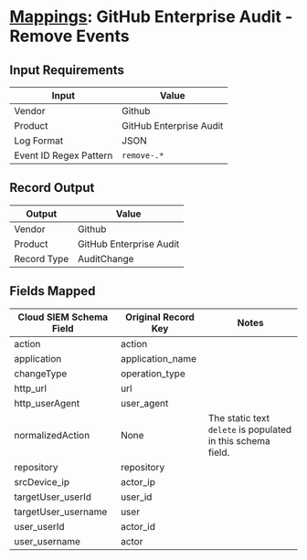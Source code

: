 # [Mappings](README.md): GitHub Enterprise Audit  - Remove Events

## Input Requirements

|Input|Value|
|-----|-----|
|Vendor|Github|
|Product|GitHub Enterprise Audit|
|Log Format|JSON|
|Event ID Regex Pattern|`remove-.*`|

## Record Output

|Output|Value|
|------|-----|
|Vendor|Github|
|Product|GitHub Enterprise Audit|
|Record Type|AuditChange|

## Fields Mapped

|Cloud SIEM Schema Field|Original Record Key|Notes|
|-----------------------|-------------------|-----|
|action|action||
|application|application_name||
|changeType|operation_type||
|http_url|url||
|http_userAgent|user_agent||
|normalizedAction|None|The static text `delete` is populated in this schema field.|
|repository|repository||
|srcDevice_ip|actor_ip||
|targetUser_userId|user_id||
|targetUser_username|user||
|user_userId|actor_id||
|user_username|actor||

